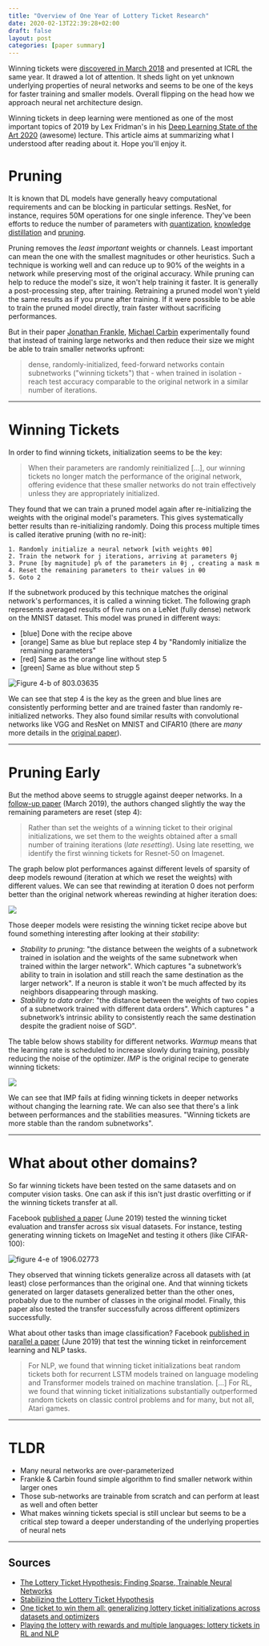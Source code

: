 ```yaml
---
title: "Overview of One Year of Lottery Ticket Research"
date: 2020-02-13T22:39:28+02:00
draft: false
layout: post
categories: [paper summary]
---
```


Winning tickets were [discovered in March 2018](https://arxiv.org/abs/1803.03635) and presented at ICRL the same year. It drawed a lot of attention. It sheds light on yet unknown underlying properties of neural networks and seems to be one of the keys for faster training and smaller models. Overall flipping on the head how we approach neural net architecture design. 

Winning tickets in deep learning were mentioned as one of the most important topics of 2019 by Lex Fridman's in his [Deep Learning State of the Art 2020](https://youtu.be/0VH1Lim8gL8?t=2761) (awesome) lecture. This article aims at summarizing what I understood after reading about it. Hope you'll enjoy it.

# Pruning

It is known that DL models have generally heavy computational requirements and can be blocking in particular settings. ResNet, for instance, requires 50M operations for one single inference. They've been efforts to reduce the number of parameters with [quantization](https://pytorch.org/docs/stable/quantization.html),
[knowledge distillation](https://towardsdatascience.com/what-is-knowledge-distillation-41bb77a3c6d8) and [pruning](https://github.com/he-y/Awesome-Pruning).

Pruning removes the *least important* weights or channels. Least important can mean the one with the smallest magnitudes or other heuristics. Such a technique is working well and can reduce up to 90% of the weights in a network while preserving most of the original accuracy. While pruning can help to reduce the model's size, it won't help training it faster. It is generally a post-processing step, after training. Retraining a pruned model won't yield the same results as if you prune after training. If it were possible to be able to train the pruned model directly, train faster without sacrificing performances.

But in their paper [Jonathan Frankle](https://arxiv.org/search/cs?searchtype=author&query=Frankle%2C+J), [Michael Carbin](https://arxiv.org/search/cs?searchtype=author&query=Carbin%2C+M) experimentally found that instead of training large networks and then reduce their size we might be able to train smaller networks upfront:

> dense, randomly-initialized, feed-forward networks contain subnetworks ("winning tickets") that - when trained in isolation - reach test accuracy comparable to the original network in a similar number of iterations.

-------

# Winning Tickets

In order to find winning tickets, initialization seems to be the key:

> When their parameters are randomly reinitialized [...], our winning tickets no longer match the performance of the original network, offering evidence that these smaller networks do not train effectively unless they are appropriately initialized.

They found that we can train a pruned model again after re-initializing the weights with the original model's parameters. This gives systematically better results than re-initializing randomly. Doing this process multiple times is called iterative pruning (with no re-init):

```
1. Randomly initialize a neural network [with weights θ0]
2. Train the network for j iterations, arriving at parameters θj 
3. Prune [by magnitude] p% of the parameters in θj , creating a mask m
4. Reset the remaining parameters to their values in θ0
5. Goto 2
```

If the subnetwork produced by this technique matches the original network's performances, it is called a winning ticket. The following graph represents averaged results of five runs on a LeNet (fully dense) network on the MNIST dataset. This model was pruned in different ways:

- [blue] Done with the recipe above
- [orange] Same as blue but replace step 4 by "Randomly initialize the remaining parameters"
- [red] Same as the orange line without step 5
- [green] Same as blue without step 5

![Figure 4-b of 803.03635](/images/winning-ticket/figure4-b.png)

 We can see that step 4 is the key as the green and blue lines are consistently performing better and are trained faster than randomly re-initialized networks. They also found similar results with convolutional networks like VGG and ResNet on MNIST and CIFAR10 (there are *many* more details in the [original paper](https://arxiv.org/abs/1803.03635)).

----

# Pruning Early

But the method above seems to struggle against deeper networks. In a [follow-up paper](https://arxiv.org/abs/1903.01611) (March 2019), the authors changed slightly the way the remaining parameters are reset (step 4):

> Rather than set the weights of a winning ticket to their original initializations, we set them to the weights obtained after a small number of training iterations (*late resetting*). Using late resetting, we identify the first winning tickets for Resnet-50 on Imagenet.

The graph below plot performances against different levels of sparsity of deep models rewound (iteration at which we reset the weights) with different values. We can see that rewinding at iteration 0 does not perform better than the original network whereas rewinding at higher iteration does:

![](/images/winning-ticket/figure8-followup.png)

Those deeper models were resisting the winning ticket recipe above but found something interesting after looking at their *stability*:

- *Stability to pruning*: "the distance between the weights of a
subnetwork trained in isolation and the weights of the same subnetwork when trained within the larger network". Which captures "a subnetwork’s ability to train in isolation and still reach the same destination as the larger network". If a neuron is stable it won't be much affected by its neighbors disappearing through masking.
- *Stability to data order*: "the distance between the weights of two copies of a subnetwork trained with different data orders". Which captures " a subnetwork’s intrinsic ability to consistently reach the same destination despite the gradient noise of SGD".

The table below shows stability for different networks. *Warmup* means that the learning rate is scheduled to increase slowly during training, possibly reducing the noise of the optimizer. *IMP* is the original recipe to generate winning tickets:

![](/images/winning-ticket/figure3-followup.png)

We can see that IMP fails at fiding winning tickets in deeper networks without changing the learning rate. We can also see that there's a link between performances and the stabilities measures. "Winning tickets are more stable than the random subnetworks".

---

# What about other domains?

So far winning tickets have been tested on the same datasets and on computer vision tasks. One can ask if this isn't just drastic overfitting or if the winning tickets transfer at all. 

Facebook [published a paper](https://arxiv.org/abs/1906.02773) (June 2019) tested the winning ticket evaluation and transfer across six visual datasets. For instance, testing generating winning tickets on ImageNet and testing it others (like CIFAR-100):

![figure 4-e of 1906.02773](/images/winning-ticket/figure4-e.png)

They observed that winning tickets generalize across all datasets with (at least) close performances than the original one. And that winning tickets generated on larger datasets generalized better than the other ones, probably due to the number of classes in the original model. Finally, this paper also tested the transfer successfully across different optimizers successfully.

What about other tasks than image classification? Facebook [published in parallel a paper](https://arxiv.org/abs/1906.02768) (June 2019) that test the winning ticket in reinforcement learning and NLP tasks.

> For NLP, we found that winning ticket initializations beat random tickets both for recurrent LSTM models trained on language modeling and Transformer models trained on machine translation. [...] For RL, we found that winning ticket initializations substantially outperformed random tickets on classic control problems and for many, but not all, Atari games.

----

# TLDR
- Many neural networks are over-parameterized
- Frankle & Carbin found simple algorithm to find smaller network within larger ones
- Those sub-networks are trainable from scratch and can perform at least as well and often better 
- What makes winning tickets special is still unclear but seems to be a critical step toward a deeper understanding of the underlying properties of neural nets

-----

## Sources
- [The Lottery Ticket Hypothesis: Finding Sparse, Trainable Neural Networks](https://arxiv.org/abs/1803.03635)
- [Stabilizing the Lottery Ticket Hypothesis](https://arxiv.org/abs/1903.01611)
- [One ticket to win them all: generalizing lottery ticket initializations across datasets and optimizers](https://arxiv.org/abs/1906.02773)
- [Playing the lottery with rewards and multiple languages: lottery tickets in RL and NLP](https://arxiv.org/abs/1906.02768)